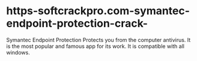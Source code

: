 # https-softcrackpro.com-symantec-endpoint-protection-crack-
Symantec Endpoint Protection Protects you from the computer antivirus. It is the most popular and famous app for its work. It is compatible with all windows. 
